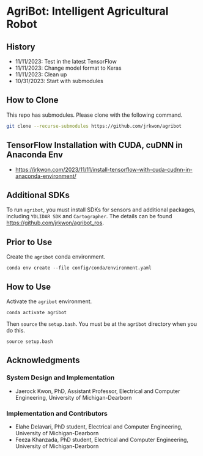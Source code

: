 # AgriBot: Intelligent Agricultural Robot 

## History

* 11/11/2023: Test in the latest TensorFlow
* 11/11/2023: Change model format to Keras
* 11/11/2023: Clean up
* 10/31/2023: Start with submodules


## How to Clone 

This repo has submodules. Please clone with the following command.

```bash
git clone --recurse-submodules https://github.com/jrkwon/agribot
```

## TensorFlow Installation with CUDA, cuDNN in Anaconda Env
* https://jrkwon.com/2023/11/11/install-tensorflow-with-cuda-cudnn-in-anaconda-environment/


## Additional SDKs

To run `agribot`, you must install SDKs for sensors and additional packages, including `YDLIDAR SDK` and `Cartographer`. The details can be found https://github.com/jrkwon/agribot_ros.

## Prior to Use

Create the `agribot` conda environment.

```
conda env create --file config/conda/environment.yaml
```

## How to Use

Activate the `agribot` environment.
```
conda activate agribot
```

Then `source` the `setup.bash`. You must be at the `agribot` directory when you do this.
```
source setup.bash
```

## Acknowledgments

### System Design and Implementation
- Jaerock Kwon, PhD, Assistant Professor, Electrical and Computer Engineering, University of Michigan-Dearborn

### Implementation and Contributors
- Elahe Delavari, PhD student, Electrical and Computer Engineering, University of Michigan-Dearborn
- Feeza Khanzada, PhD student, Electrical and Computer Engineering, University of Michigan-Dearborn
